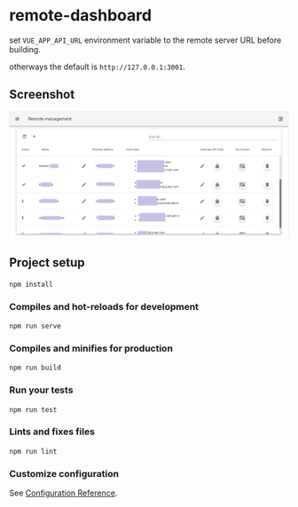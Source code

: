 # remote-dashboard

set `VUE_APP_API_URL` environment variable to the remote server URL before building. 

otherways the default is `http://127.0.0.1:3001`.

## Screenshot
![Screenshot](./docs/screenshot.png)

## Project setup
```
npm install
```

### Compiles and hot-reloads for development
```
npm run serve
```

### Compiles and minifies for production
```
npm run build
```

### Run your tests
```
npm run test
```

### Lints and fixes files
```
npm run lint
```

### Customize configuration
See [Configuration Reference](https://cli.vuejs.org/config/).
